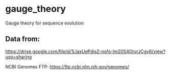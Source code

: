 # gauge_theory
Gauge theory for sequence evolution

## Data from:

https://drive.google.com/file/d/1LlaxUePdis2-nsfg-Im20S4GtvrJCgy6/view?usp=sharing

NCBI Genomes FTP: https://ftp.ncbi.nlm.nih.gov/genomes/
